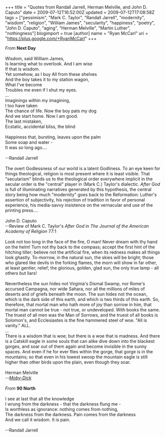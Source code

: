 +++
title = "Quotes from Randall Jarrell, Herman Melville, and John D. Caputo"
date = 2009-07-12T16:52:00Z
updated = 2009-07-12T17:08:58Z
tags = ["pessimism", "Mark C. Taylor", "Randall Jarrell", "modernity", "wisdom", "religion", "William James", "secularity", "happiness", "poetry", "John D. Caputo", "aging", "Herman Melville", "Martin Luther", "nothingness"]
blogimport = true
[author]
	name = "Ryan McCarl"
	uri = "https://plus.google.com/+RyanMcCarl"
+++

<em>From</em> <strong>Next Day</strong><br /><br />Wisdom, said William James,<br />Is learning what to overlook.  And I am wise<br />If that is wisdom.<br />Yet somehow, as I buy All from these shelves<br />And the boy takes it to my station wagon,<br />What I've become<br />Troubles me even if I shut my eyes.<br />...<br />Imaginings within my imagining,<br />I too have taken<br />The chance of life.  Now the boy pats my dog<br />And we start home.  Now I am good.<br />The last mistaken,<br />Ecstatic, accidental bliss, the blind<br /><br />Happiness that, bursting, leaves upon the palm<br />Some soap and water -<br />It was so long ago....<br /><br />--Randall Jarrell<br /><br />The overt Godlessness of our world is a latent Godliness.  To an eye keen for things theological, religion is most present where it is least visible.  That "secularism" blinds us to the theological order everywhere implicit in the secular order is the "central" player in (Mark C.) Taylor's dialectic.  <em>After God</em> is full of illuminating narratives generated by this hypothesis, the central story being how much "modernity" goes back to the Reformation: Luther's assertion of subjectivity, his rejection of tradition in favor of personal experience, his media-savvy insistence on the vernacular and use of the printing press....<br /><br />John D. Caputo<br />  --Review of Mark C. Taylor's <em>After God</em> in <em>The Journal of the American Academy of Religion</em> 77:1<br /><br />Look not too long in the face of the fire, O man! Never dream with thy hand on the helm! Turn not thy back to the compass; accept the first hint of the hitching tiller; believe not the artificial fire, when its redness makes all things look ghastly. To-morrow, in the natural sun, the skies will be bright; those who glared like devils in the forking flames, the morn will show in far other, at least gentler, relief; the glorious, golden, glad sun, the only true lamp - all others but liars!<br /><br />Nevertheless the sun hides not Virginia's Dismal Swamp, nor Rome's accursed Campagna, nor wide Sahara, nor all the millions of miles of deserts and of griefs beneath the moon. The sun hides not the ocean, which is the dark side of this earth, and which is two thirds of this earth. So, therefore, that mortal man who hath more of joy than sorrow in him, that mortal man cannot be true - not true, or undeveloped. With books the same. The truest of all men was the Man of Sorrows, and the truest of all books is Solomon's, and Ecclesiastes is the fine hammered steel of woe. "All is vanity." ALL.<br />...<br />There is a wisdom that is woe; but there is a woe that is madness. And there is a Catskill eagle in some souls that can alike dive down into the blackest gorges, and soar out of them again and become invisible in the sunny spaces. And even if he for ever flies within the gorge, that gorge is in the mountains; so that even in his lowest swoop the mountain eagle is still higher than other birds upon the plain, even though they soar.<br /><br />Herman Melville<br />  --<em><a href="http://www.princeton.edu/~batke/moby/">Moby-Dick</a></em><br /><br /><em>From</em> <strong>90 North</strong><br /><br />I see at last that all the knowledge<br />I wrung from the darkness - that the darkness flung me -<br />Is worthless as ignorance: nothing comes from nothing,<br />The darkness from the darkness.  Pain comes from the darkness<br />And we call it wisdom.  It is pain.<br /><br />--Randall Jarrell
